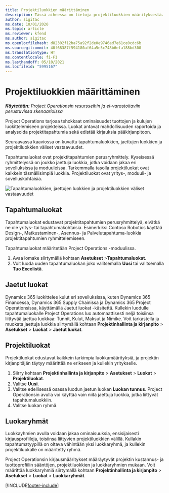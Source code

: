 ```yaml
---
title: Projektiluokkien määrittäminen
description: Tässä aiheessa on tietoja projektiluokkien määrityksestä.
author: sigitac
ms.date: 10/01/2020
ms.topic: article
ms.reviewer: kfend
ms.author: sigitac
ms.openlocfilehash: d82302f12ba75a92f2de0e9746ad7e61ce0cdc6b
ms.sourcegitcommit: 40f68387f594180af64a5e5c748b6efa188bd300
ms.translationtype: HT
ms.contentlocale: fi-FI
ms.lasthandoff: 05/10/2021
ms.locfileid: "5995167"
---
```

# <a name="configure-project-categories"></a>Projektiluokkien määrittäminen

_**Käytetään:** Project Operationsin resursseihin ja ei-varastoitaviin perustuvissa skenaarioissa_

Project Operations tarjoaa tehokkaat ominaisuudet tuottojen ja kulujen luokittelemiseen projekteissa. Luokat antavat mahdollisuuden raportoida ja analysoida projektitapahtumia sekä edistää kirjauksia pääkirjanpitoon.

Seuraavassa kaaviossa on kuvattu tapahtumaluokkien, jaettujen luokkien ja projektiluokkien väliset vastaavuudet. 

Tapahtumaluokat ovat projektitapahtumien perusryhmittely. Kyseisessä ryhmittelyssä on joukko jaettuja luokkia, jotka voidaan jakaa eri sovelluksissa ja moduuleissa. Tarkemmalla tasolla projektiluokat ovat kaikkein täsmällisimpiä luokkia. Projektiluokat ovat yritys-, moduuli- ja sovelluskohtaisia.

![Tapahtumaluokkien, jaettujen luokkien ja projektiluokkien väliset vastaavuudet](media/project-categories.png)

## <a name="transaction-categories"></a>Tapahtumaluokat

Tapahtumaluokat edustavat projektitapahtumien perusryhmittelyä, eivätkä ne ole yritys- tai tapahtumakohtaisia. Esimerkiksi Contoso Robotics käyttää Design-, Matkustaminen-, Asennus- ja Palvelutapahtuma-luokkia projektitapahtumien ryhmittelemiseen.

Tapahtumaluokat määritetään Project Operations -moduulissa. 
1. Avaa lomake siirtymällä kohtaan **Asetukset** \>**Tapahtumaluokat**. 
2. Voit luoda uuden tapahtumaluokan joko valitsemalla **Uusi** tai valitsemalla **Tuo Excelistä**.

## <a name="shared-categories"></a>Jaetut luokat

Dynamics 365 luokittelee kulut eri sovelluksissa, kuten Dynamics 365 Financessa, Dynamics 365 Supply Chainissa ja Dynamics 365 Project Operationsissa, käyttämällä Jaetut luokat -käsitettä. Kullekin luodulle tapahtumaluokalle Project Operations luo automaattisesti neljä toisiinsa liittyvää jaettua luokkaa: Tunnit, Kulut, Maksut ja Nimike. Voit tarkastella ja muokata jaettuja luokkia siirtymällä kohtaan **Projektinhallinta ja kirjanpito** \> **Asetukset** \> **Luokat** \> **Jaetut luokat**.

## <a name="project-categories"></a>Projektiluokat

Projektiluokat edustavat kaikkein tarkimpia luokkamäärityksiä, ja projektin kirjanpitäjän täytyy määrittää ne erikseen ja kullekin yritykselle.

1. Siirry kohtaan **Projektinhallinta ja kirjanpito** \> **Asetukset** \> **Luokat** \> **Projektiluokat**.
2. Valitse **Uusi**.
3. Valitse edellisessä osassa luodun jaetun luokan **Luokan tunnus**. Project Operationsin avulla voi käyttää vain niitä jaettuja luokkia, jotka liittyvät tapahtumaluokkiin.
4. Valitse luokan ryhmä.

## <a name="category-groups"></a>Luokaryhmät

Luokkayhmien avulla voidaan jakaa ominaisuuksia, ensisijaisesti kirjausprofiileja, toisiinsa liittyvien projektiluokkien välillä. Kullakin tapahtumatyypillä on oltava vähintään yksi luokkaryhmä, ja kullekin projektiluokalle on määritetty ryhmä.

Project Operationsin kirjausmääritykset määräytyvät projektin kustannus- ja tuottoprofiilin sääntöjen, projektiluokkien ja luokkaryhmien mukaan. Voit määrittää luokkaryhmiä siirtymällä kohtaan **Projektinhallinta ja kirjanpito** \> **Asetukset** \> **Luokat** \> **Luokkaryhmät**.


[!INCLUDE[footer-include](../includes/footer-banner.md)]